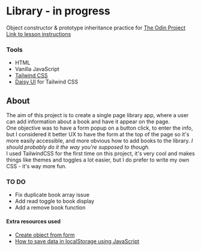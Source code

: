 # Library - in progress

Object constructor & prototype inheritance practice for [The Odin Project](https://www.theodinproject.com)  
[Link to lesson instructions](https://www.theodinproject.com/paths/full-stack-javascript/courses/javascript/lessons/library)   



### Tools

- HTML
- Vanilla JavaScript
- [Tailwind CSS](https://tailwindcss.com/)
- [Daisy UI](https://daisyui.com/) for Tailwind CSS


## About

The aim of this project is to create a single page library app, where a user can add information about a book and have it appear on the page.  
One objective was to have a form popup on a button click, to enter the info, but I considered it better UX to have the form at the top of the page so it's more easily accessible, and more obvious how to add books to the library. *I should probably do it the way you're supposed to though.*  
I used TailwindCSS for the first time on this project, it's very cool and makes things like themes and toggles a lot easier, but I do prefer to write my own CSS - it's way more fun.  


### TO DO

- Fix duplicate book array issue
- Add read toggle to book display
- Add a remove book function


#### Extra resources used

- [Create object from form](https://www.sitepoint.com/community/t/create-object-from-a-form/313057/6)
- [How to save data in localStorage using JavaScript](https://dev.to/michaelburrows/how-to-save-data-in-localstorage-using-javascript-994)